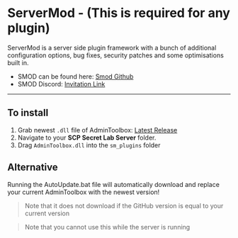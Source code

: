 # ServerMod - (This is required for any plugin)

ServerMod is a server side plugin framework with a bunch of additional configuration options, bug fixes, security patches and some optimisations built in.

* SMOD can be found here: [Smod Github](https://github.com/Grover-c13/Smod2)
* SMOD Discord: [Invitation Link](https://discord.gg/8nvmMTr)

***

## To install

1. Grab newest `.dll` file of AdminToolbox: [Latest Release](https://github.com/Rnen/AdminToolbox/releases/latest)
2. Navigate to your **SCP Secret Lab Server** folder.
3. Drag `AdminToolbox.dll` into the `sm_plugins` folder

## Alternative

Running the AutoUpdate.bat file will automatically download and replace your current AdminToolbox with the newest version!

> Note that it does not download if the GitHub version is equal to your current version

> Note that you cannot use this while the server is running